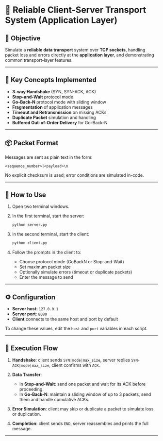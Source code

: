 # 💬 Reliable Client-Server Transport System (Application Layer)

## 🎯 Objective

Simulate a **reliable data transport** system over **TCP sockets**, handling packet loss and errors directly at the **application layer**, and demonstrating common transport-layer features.

---

## 🧠 Key Concepts Implemented

* **3-way Handshake** (SYN, SYN-ACK, ACK)
* **Stop-and-Wait** protocol mode
* **Go-Back-N** protocol mode with sliding window
* **Fragmentation** of application messages
* **Timeout and Retransmission** on missing ACKs
* **Duplicate Packet** simulation and handling
* **Buffered Out-of-Order Delivery** for Go-Back-N

---

## 📦 Packet Format

Messages are sent as plain text in the form:

```
<sequence_number>|<payload>\n
```

No explicit checksum is used; error conditions are simulated in-code.

---

## 🧩 How to Use

1. Open two terminal windows.

2. In the first terminal, start the server:

   ```bash
   python server.py
   ```

3. In the second terminal, start the client:

   ```bash
   python client.py
   ```

4. Follow the prompts in the client to:

   * Choose protocol mode (GoBackN or Stop-and-Wait)
   * Set maximum packet size
   * Optionally simulate errors (timeout or duplicate packets)
   * Enter the message to send

---

## ⚙️ Configuration

* **Server host**: `127.0.0.1`
* **Server port**: `8080`
* **Client** connects to the same host and port by default

To change these values, edit the `host` and `port` variables in each script.

---

## 🚀 Execution Flow

1. **Handshake**: client sends `SYN|mode|max_size`, server replies `SYN-ACK|mode|max_size`, client confirms with `ACK`.
2. **Data Transfer**:

   * In **Stop-and-Wait**: send one packet and wait for its ACK before proceeding.
   * In **Go-Back-N**: maintain a sliding window of up to 3 packets, send them and handle cumulative ACKs.
3. **Error Simulation**: client may skip or duplicate a packet to simulate loss or duplication.
4. **Completion**: client sends `END`, server reassembles and prints the full message.

---

